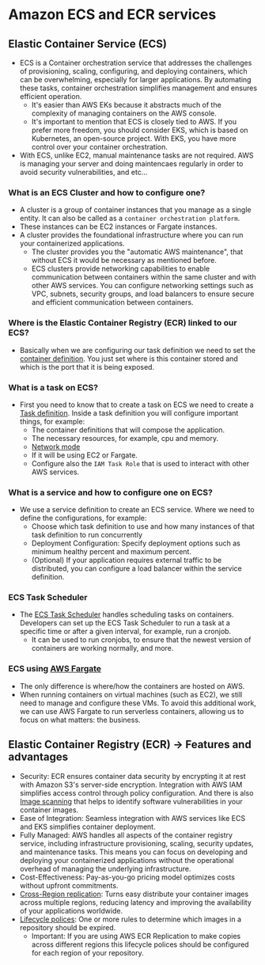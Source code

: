 # Amazon ECS and ECR services

## Elastic Container Service (ECS)

- ECS is a Container orchestration service that addresses the challenges of provisioning, scaling, configuring, and deploying containers, which can be overwhelming, especially for larger applications. By automating these tasks, container orchestration simplifies management and ensures efficient operation.
  - It's easier than AWS EKs because it abstracts much of the complexity of managing containers on the AWS console.
  - It's important to mention that ECS is closely tied to AWS. If you prefer more freedom, you should consider EKS, which is based on Kubernetes, an open-source project. With EKS, you have more control over your container orchestration.
- With ECS, unlike EC2, manual maintenance tasks are not required. AWS is managing your server and doing maintencaes regularly in order to avoid security vulnerabilities, and etc...

### What is an ECS Cluster and how to configure one?

- A cluster is a group of container instances that you manage as a single entity. It can also be called as a `container orchestration platform`.
- These instances can be EC2 instances or Fargate instances.
- A cluster provides the foundational infrastructure where you can run your containerized applications.
  - The cluster provides you the "automatic AWS maintenance", that without ECS it would be necessary as mentioned before.
  - ECS clusters provide networking capabilities to enable communication between containers within the same cluster and with other AWS services. You can configure networking settings such as VPC, subnets, security groups, and load balancers to ensure secure and efficient communication between containers.

### Where is the Elastic Container Registry (ECR) linked to our ECS?

- Basically when we are configuring our task definition we need to set the [container definition](https://docs.aws.amazon.com/AmazonECS/latest/APIReference/API_ContainerDefinition.html). You just set where is this container stored and which is the port that it is being exposed.

### What is a task on ECS?

- First you need to know that to create a task on ECS we need to create a [Task definition](https://docs.aws.amazon.com/AmazonECS/latest/developerguide/task_definitions.html). Inside a task definition you will configure important things, for example:
  - The container definitions that will compose the application.
  - The necessary resources, for example, cpu and memory.
  - [Network mode](https://docs.aws.amazon.com/AmazonECS/latest/bestpracticesguide/networking-networkmode.html)
  - If it will be using EC2 or Fargate.
  - Configure also the `IAM Task Role` that is used to interact with other AWS services.

### What is a service and how to configure one on ECS?

- We use a service definition to create an ECS service. Where we need to define the configurations, for example:
  - Choose which task definition to use and how many instances of that task definition to run concurrently
  - Deployment Configuration: Specify deployment options such as minimum healthy percent and maximum percent.
  - (Optional) If your application requires external traffic to be distributed, you can configure a load balancer within the service definition.

### ECS Task Scheduler

- The [ECS Task Scheduler](https://docs.aws.amazon.com/AmazonECS/latest/developerguide/scheduling_tasks.html) handles scheduling tasks on containers. Developers can set up the ECS Task Scheduler to run a task at a specific time or after a given interval, for example, run a cronjob.
  - It can be used to run cronjobs, to ensure that the newest version of containers are working normally, and more.

### ECS using [AWS Fargate](https://docs.aws.amazon.com/AmazonECS/latest/developerguide/AWS_Fargate.html)

- The only difference is where/how the containers are hosted on AWS.
- When running containers on virtual machines (such as EC2), we still need to manage and configure these VMs. To avoid this additional work, we can use AWS Fargate to run serverless containers, allowing us to focus on what matters: the business.

## Elastic Container Registry (ECR) -> Features and advantages

- Security: ECR ensures container data security by encrypting it at rest with Amazon S3's server-side encryption. Integration with AWS IAM simplifies access control through policy configuration. And there is also [Image scanning](https://docs.aws.amazon.com/AmazonECR/latest/userguide/image-scanning.html) that helps to identify software vulnerabilities in your container images.
- Ease of Integration: Seamless integration with AWS services like ECS and EKS simplifies container deployment.
- Fully Managed: AWS handles all aspects of the container registry service, including infrastructure provisioning, scaling, security updates, and maintenance tasks. This means you can focus on developing and deploying your containerized applications without the operational overhead of managing the underlying infrastructure.
- Cost-Effectiveness: Pay-as-you-go pricing model optimizes costs without upfront commitments.
- [Cross-Region replication](https://docs.aws.amazon.com/AmazonECR/latest/userguide/replication.html): Turns easy distribute your container images across multiple regions, reducing latency and improving the availability of your applications worldwide.
- [Lifecycle polices](https://docs.aws.amazon.com/AmazonECR/latest/userguide/LifecyclePolicies.html): One or more rules to determine which images in a repository should be expired.
  - Important: If you are using AWS ECR Replication to make copies across different regions this lifecycle polices should be configured for each region of your repository.
